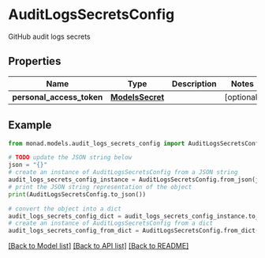 # AuditLogsSecretsConfig

GitHub audit logs secrets

## Properties

Name | Type | Description | Notes
------------ | ------------- | ------------- | -------------
**personal_access_token** | [**ModelsSecret**](ModelsSecret.md) |  | [optional] 

## Example

```python
from monad.models.audit_logs_secrets_config import AuditLogsSecretsConfig

# TODO update the JSON string below
json = "{}"
# create an instance of AuditLogsSecretsConfig from a JSON string
audit_logs_secrets_config_instance = AuditLogsSecretsConfig.from_json(json)
# print the JSON string representation of the object
print(AuditLogsSecretsConfig.to_json())

# convert the object into a dict
audit_logs_secrets_config_dict = audit_logs_secrets_config_instance.to_dict()
# create an instance of AuditLogsSecretsConfig from a dict
audit_logs_secrets_config_from_dict = AuditLogsSecretsConfig.from_dict(audit_logs_secrets_config_dict)
```
[[Back to Model list]](../README.md#documentation-for-models) [[Back to API list]](../README.md#documentation-for-api-endpoints) [[Back to README]](../README.md)



